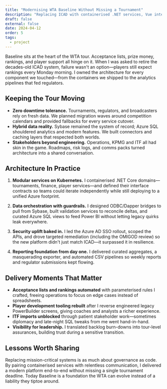 ```yaml
---
title: "Modernising WTA Baseline Without Missing a Tournament"
description: "Replacing ICAD with containerised .NET services, Vue interfaces, and Azure analytics—while rankings, prize money, and player operations kept running."
draft: false
external: false
date: 2024-04-12
order: 5
tags:
  - project
---
```


Baseline sits at the heart of the WTA tour. Acceptance lists, prize money, rankings, and player support all hinge on it. When I was asked to retire the decades-old ICAD system, failure wasn't an option—players still expect rankings every Monday morning. I owned the architecture for every component we touched—from the containers we shipped to the analytics pipelines that fed regulators.

## Keeping the Tour Moving

- **Zero downtime tolerance.** Tournaments, regulators, and broadcasters rely on fresh data. We planned migration waves around competition calendars and provided fallbacks for every service cutover.
- **Hybrid data reality.** Sybase remained the system of record; Azure SQL shouldered analytics and modern features. We built connectors and caching layers that respected both worlds.
- **Stakeholders beyond engineering.** Operations, KPMG and ITF all had skin in the game. Roadmaps, risk logs, and comms packs turned architecture into a shared conversation.

## Architecture In Practice

1. **Modular services on Kubernetes.** I containerised .NET Core domains—tournaments, finance, player services—and defined their interface contracts so teams could iterate independently while still deploying to a unified Azure footprint.

2. **Data orchestration with guardrails.** I designed ODBC/Dapper bridges to pull from Sybase, built validation services to reconcile deltas, and curated Azure SQL views to feed Power BI without letting legacy quirks leak everywhere.

3. **Security uplift baked in.** I led the Azure AD SSO rollout, scoped the APIs, and drove targeted remediation (including the OMIGOD review) so the new platform didn't just match ICAD—it surpassed it in resilience.

4. **Reporting foundation from day one.** I delivered curated aggregates, a masquerading exporter, and automated CSV pipelines so weekly reports and regulator submissions kept flowing.

## Delivery Moments That Matter

- **Acceptance lists and rankings automated** with parameterised rules I crafted, freeing operations to focus on edge cases instead of spreadsheets.
- **Player development tooling rebuilt** after I reverse engineered legacy PowerBuilder screens, giving coaches and analysts a richer experience.
- **ITF imports unblocked** through patient stakeholder work—sometimes diplomacy and late-night SQL tweaks from me went hand-in-hand.
- **Visibility for leadership.** I translated backlog burn-downs into tour-level assurances, building trust during a sensitive transition.

## Lessons Worth Sharing

Replacing mission-critical systems is as much about governance as code. By pairing containerised services with relentless communication, I delivered a modern platform end-to-end without missing a single tournament deadline. Today Baseline is a foundation the WTA can evolve instead of a liability they tiptoe around.
